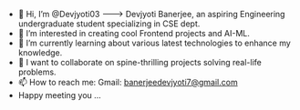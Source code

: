 - 👋 Hi, I’m @Devjyoti03 ---> Devjyoti Banerjee, an aspiring Engineering undergraduate student specializing in CSE dept.
- 👀 I’m interested in creating cool Frontend projects and AI-ML.
- 🌱 I’m currently learning about various latest technologies to enhance my knowledge.
- 💞️ I want to collaborate on spine-thrilling projects solving real-life problems.
- 📫 How to reach me: Gmail: banerjeedevjyoti7@gmail.com
- Happy meeting you ...

<!---
Devjyoti03/Devjyoti03 is a ✨ special ✨ repository because its `README.md` (this file) appears on your GitHub profile.
You can click the Preview link to take a look at your changes.
--->
